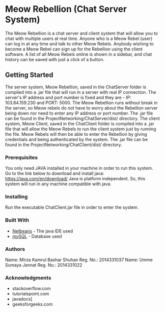 # Meow Rebellion (Chat Server System)

The Meow Rebellion is a chat server and client system that will allow you to chat with multiple users at real time. Anyone who is a Meow Rebel 
(user) can log in at any time and talk to other Meow Rebels. Anybody wishing to become a Meow Rebel can sign up for the Rebellion using the
client software. A list of all Meow Rebels online is shown in a sidebar, and chat history can be saved with just a click of a button.

## Getting Started

The server system, Meow Rebellion, saved in the ChatServer folder is compiled into a .jar file that will run in a server with real IP connection. The server's 
IP address and port number is fixed and they are - IP: 103.84.159.230 and PORT: 5000. The Meow Rebellion runs without break in the server, so Meow rebels
do not have to worry about the Rebellion server being down nor need to enter any IP address or port number. The .jar file can be found in the 
ProjectNetworking/ChatServer/dist/ directory.
The client system, Meow Client, saved in the ChatClient folder is compiled into a .jar file that will allow the Meow Rebels to run the client system 
just by running the file. Meow Rebels will then be able to enter the Rebellion by giving credentials and being authenticated by the system.
The .jar file can be found in the 
ProjectNetworking/ChatClient/dist/ directory.

### Prerequisites

You only need JAVA installed in your machine in order to run this system.
Go to the link below to download and install java: 
https://java.com/en/download/
Java is platform independent. So, this system will run in any machine compatible with java. 

### Installing

Run the executable ChatClient.jar file in order to enter the system.

### Built With

* [Netbeans](https://netbeans.org/kb/) - The java IDE used
* [mySQL](https://www.mysql.com/) - Database used

### Authors

Name: Mirza Kamrul Bashar Shuhan
Reg. No.: 2014331037
Name: Umme Sumaya Jannat
Reg. No.: 2014331022

### Acknowledgments

* stackoverflow.com
* tutorialspoint.com
* javadocs]
* geeksforgeeks.com
